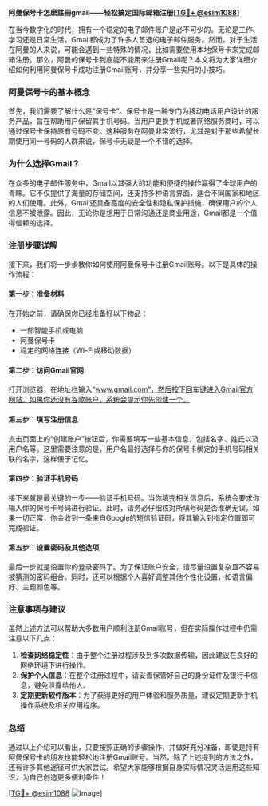 **阿曼保号卡怎麽註冊gmail——轻松搞定国际邮箱注册[[TG💪+ @esim1088](https://t.me/s/esim1088)]**

在当今数字化的时代，拥有一个稳定的电子邮件账户是必不可少的。无论是工作、学习还是日常生活，Gmail都成为了许多人首选的电子邮件服务。然而，对于生活在阿曼的人来说，可能会遇到一些特殊的情况，比如需要使用本地保号卡来完成邮箱注册。那么，阿曼的保号卡到底能不能用来注册Gmail呢？本文将为大家详细介绍如何利用阿曼保号卡成功注册Gmail账号，并分享一些实用的小技巧。

### 阿曼保号卡的基本概念

首先，我们需要了解什么是“保号卡”。保号卡是一种专门为移动电话用户设计的服务产品，旨在帮助用户保留其手机号码。当用户更换手机或者网络服务商时，可以通过保号卡保持原有号码不变。这种服务在阿曼非常流行，尤其是对于那些希望长期使用同一号码的人群来说，保号卡无疑是一个不错的选择。

### 为什么选择Gmail？

在众多的电子邮件服务中，Gmail以其强大的功能和便捷的操作赢得了全球用户的青睐。它不仅提供了海量的存储空间，还支持多种语言界面，适合不同国家和地区的人们使用。此外，Gmail还具备高度的安全性和隐私保护措施，确保用户的个人信息不被泄露。因此，无论你是想用于日常沟通还是商业用途，Gmail都是一个值得信赖的选择。

### 注册步骤详解

接下来，我们将一步步教你如何使用阿曼保号卡注册Gmail账号。以下是具体的操作流程：

#### 第一步：准备材料

在开始之前，请确保你已经准备好以下物品：
- 一部智能手机或电脑
- 阿曼保号卡
- 稳定的网络连接（Wi-Fi或移动数据）

#### 第二步：访问Gmail官网

打开浏览器，在地址栏输入“www.gmail.com”，然后按下回车键进入Gmail官方网站。如果你还没有谷歌账户，系统会提示你先创建一个。

#### 第三步：填写注册信息

点击页面上的“创建账户”按钮后，你需要填写一些基本信息，包括名字、姓氏以及用户名等。这里需要注意的是，用户名最好选择与你的保号卡绑定的手机号码相关联的名字，这样便于记忆。

#### 第四步：验证手机号码

接下来就是最关键的一步——验证手机号码。当你填完相关信息后，系统会要求你输入你的保号卡号码进行验证。此时，请务必仔细核对所填号码是否准确无误。如果一切正常，你会收到一条来自Google的短信验证码，将其输入到指定位置即可完成验证。

#### 第五步：设置密码及其他选项

最后一步就是设置你的登录密码了。为了保证账户安全，请尽量设置复杂且不容易被猜测的密码组合。同时，还可以根据个人喜好调整其他个性化设置，如语言偏好、主题颜色等。

### 注意事项与建议

虽然上述方法可以帮助大多数用户顺利注册Gmail账号，但在实际操作过程中仍需注意以下几点：
1. **检查网络稳定性**：由于整个注册过程涉及到多次数据传输，因此建议在良好的网络环境下进行操作。
2. **保护个人信息**：在整个注册过程中，请妥善保管好自己的身份证件及银行卡信息，避免泄露给他人。
3. **定期更新软件版本**：为了获得更好的用户体验和服务质量，建议定期更新手机操作系统及相关应用程序。

### 总结

通过以上介绍可以看出，只要按照正确的步骤操作，并做好充分准备，即使是持有阿曼保号卡的朋友也能轻松地注册Gmail账号。当然，除了上述提到的方法之外，还有许多其他途径可供大家尝试。希望大家能够根据自身实际情况灵活运用这些知识，为自己创造更多便利条件！

[[TG💪+ @esim1088](https://t.me/s/esim1088) ![Image](https://i.postimg.cc/4NQfJmqS/Snipaste-2025-05-13-00-14-12.png)]